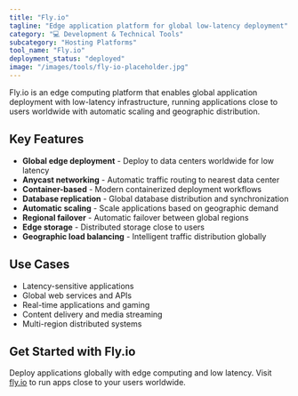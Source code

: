 ```yaml
---
title: "Fly.io"
tagline: "Edge application platform for global low-latency deployment"
category: "💻 Development & Technical Tools"
subcategory: "Hosting Platforms"
tool_name: "Fly.io"
deployment_status: "deployed"
image: "/images/tools/fly-io-placeholder.jpg"
---
```

Fly.io is an edge computing platform that enables global application deployment with low-latency infrastructure, running applications close to users worldwide with automatic scaling and geographic distribution.

## Key Features

- **Global edge deployment** - Deploy to data centers worldwide for low latency
- **Anycast networking** - Automatic traffic routing to nearest data center
- **Container-based** - Modern containerized deployment workflows
- **Database replication** - Global database distribution and synchronization
- **Automatic scaling** - Scale applications based on geographic demand
- **Regional failover** - Automatic failover between global regions
- **Edge storage** - Distributed storage close to users
- **Geographic load balancing** - Intelligent traffic distribution globally

## Use Cases

- Latency-sensitive applications
- Global web services and APIs
- Real-time applications and gaming
- Content delivery and media streaming
- Multi-region distributed systems

## Get Started with Fly.io

Deploy applications globally with edge computing and low latency. Visit [fly.io](https://fly.io) to run apps close to your users worldwide.